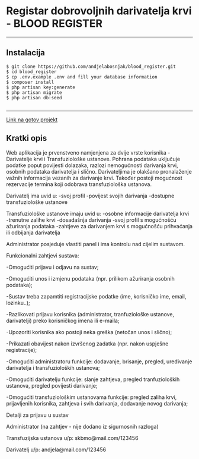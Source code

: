 <h1>Registar dobrovoljnih darivatelja krvi - BLOOD REGISTER</h1>
<hr>

## Instalacija

```
$ git clone https://github.com/andjelabosnjak/blood_register.git
$ cd blood_register
$ cp .env.example .env and fill your database information
$ composer install
$ php artisan key:generate
$ php artisan migrate
$ php artisan db:seed


```
<hr>
<a href="http://bloodregister.000webhostapp.com/" target="_blank" >Link na gotov projekt</a><br>
<h2>Kratki opis</h2>
Web aplikacija je prvenstveno namjenjena za dvije vrste korisnika - Darivatelje krvi i Transfuziološke ustanove. Pohrana podataka uključuje podatke poput povijesti dolazaka, razlozi nemogućnosti darivanja krvi, osobnih podataka darivatelja i slično. Darivateljima je olakšano pronalaženje važnih informacija vezanih za darivanje krvi. Također postoji mogućnost rezervacije termina koji odobrava transfuziološka ustanova.

Darivatelj ima uvid u:
-svoj profil
-povijest svojih darivanja
-dostupne transfuziološke ustanove

Transfuziološke ustanove imaju uvid u:
-osobne informacije darivatelja krvi
-trenutne zalihe krvi
-dosadašnja darivanja
-svoj profil s mogućnošću ažuriranja podataka
-zahtjeve za darivanjem krvi s mogućnošću prihvaćanja ili odbijanja darivatelja

Administrator posjeduje vlastiti panel i ima kontrolu nad cijelim sustavom.

Funkcionalni zahtjevi sustava:
<p>-Omogućiti prijavu i odjavu na sustav;</p>
<p>-Omogućiti unos i izmjenu podataka (npr. prilikom ažuriranja osobnih podataka);</p>
<p>-Sustav treba zapamtiti registracijske podatke (ime, korisničko ime, email, lozinku..);</p>
<p>-Razlikovati prijavu korisnika (administrator, tranfuziološke ustanove, darivatelji) preko korisničkog imena ili e-maila;</p>
<p>-Upozoriti korisnika ako postoji neka greška (netočan unos i slično);</p>
<p>-Prikazati obavijest nakon izvršenog zadatka (npr. nakon uspješne registracije);</p>
<p>-Omogućiti administratoru funkcije: dodavanje, brisanje, pregled, uređivanje darivatelja i transfuzioloških ustanova;</p>
<p>-Omogućiti darivatelju funkcije: slanje zahtjeva, pregled tranfuzioloških ustanova, pregled povijesti darivanje;</p>
<p>-Omogućiti transfuziološkim ustanovama funkcije: pregled zaliha krvi, prijavljenih korisnika, zahtjeva i svih darivanja, dodavanje novog darivanja;</p>


Detalji za prijavu u sustav
<p>Administrator (na zahtjev - nije dodano iz sigurnosnih razloga)</p>
<p>Transfuzijska ustanova u/p: skbmo@mail.com/123456</p>
<p>Darivatelj u/p: andjela@mail.com/123456</p>

